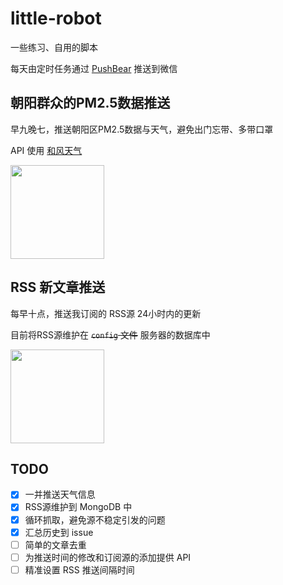 # little-robot
一些练习、自用的脚本

每天由定时任务通过 [PushBear](https://pushbear.ftqq.com/admin/#/) 推送到微信

## 朝阳群众的PM2.5数据推送

早九晚七，推送朝阳区PM2.5数据与天气，避免出门忘带、多带口罩

API 使用 [和风天气](https://www.heweather.com)

<img src="https://mp.weixin.qq.com/cgi-bin/showqrcode?ticket=gQEh8TwAAAAAAAAAAS5odHRwOi8vd2VpeGluLnFxLmNvbS9xLzAydEVvdk53Q2ZlNjAxMDAwMDAwN2cAAgTs3R9aAwQAAAAA" width="150" height="150">

## RSS 新文章推送

每早十点，推送我订阅的 RSS源 24小时内的更新

目前将RSS源维护在 <del>`config` 文件</del> 服务器的数据库中

<img src="https://mp.weixin.qq.com/cgi-bin/showqrcode?ticket=gQFT8TwAAAAAAAAAAS5odHRwOi8vd2VpeGluLnFxLmNvbS9xLzAyek9QVU5JQ2ZlNjAxMDAwMDAwN1kAAgRGvR9aAwQAAAAA" width="150" height="150">

## TODO

- [x] 一并推送天气信息
- [x] RSS源维护到 MongoDB 中
- [x] 循环抓取，避免源不稳定引发的问题
- [x] 汇总历史到 issue
- [ ] 简单的文章去重
- [ ] 为推送时间的修改和订阅源的添加提供 API
- [ ] 精准设置 RSS 推送间隔时间
